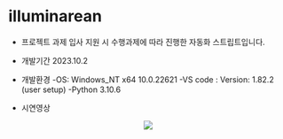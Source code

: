 # illuminarean

* 프로젝트 과제 
입사 지원 시 수행과제에 따라 진행한 자동화 스트립트입니다.

* 개발기간 
2023.10.2 

* 개발환경
-OS: Windows_NT x64 10.0.22621
-VS code : Version: 1.82.2 (user setup)
-Python 3.10.6

*  시연영상
<p align="center">
<img src="https://github.com/Ria-ahn/illuminarean/assets/146729401/ccc25c4b-4a26-40f5-a170-bef0d663178e"
</p>
